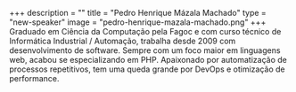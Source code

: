 +++
description = ""
title = "Pedro Henrique Mázala Machado"
type = "new-speaker"
image = "pedro-henrique-mazala-machado.png"
+++
Graduado em Ciência da Computação pela Fagoc e com curso técnico de Informática Industrial / Automação, trabalha desde 2009 com desenvolvimento de software. 
Sempre com um foco maior em linguagens web, acabou se especializando em PHP.
Apaixonado por automatização de processos repetitivos, tem uma queda grande por DevOps e otimização de performance.